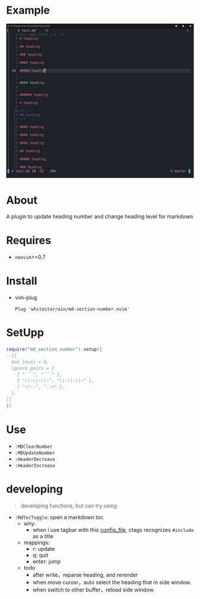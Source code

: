 # Example

![](./image/show.gif)

# About

A plugin to update heading number and change heading level for markdown

# Requires

- `neovim`>=0.7

# Install

- vim-plug

  ```
  Plug 'whitestarrain/md-section-number.nvim'
  ```

# SetUpp

```lua
require("md_section_number").setup({
--[[
  max_level = 4,
  ignore_pairs = {
    { "```", "```" },
    { "\\~\\~\\~", "\\~\\~\\~" },
    { "<!--", "-->" },
  },
]]
})
```

# Use

- `:MDClearNumber`
- `:MDUpdateNumber`
- `:HeaderDecrease `
- `:HeaderIncrease `

# developing

> developing functions, but can try using

- `:MdTocToggle`: open a markdown toc
  - why:
    - when i use tagbar with this [config_file](https://github.com/whitestarrain/dotfiles/blob/master/nvim/others/.ctags.d/markdown.ctags), ctags recognizes `#include` as a title
  - mappings:
    - r: update
    - q: quit
    - enter: jump
  - todo
    - after write，reparse heading, and rerender
    - when move curosr，auto select the heading that in side window.
    - when switch to other buffer，reload side window.
